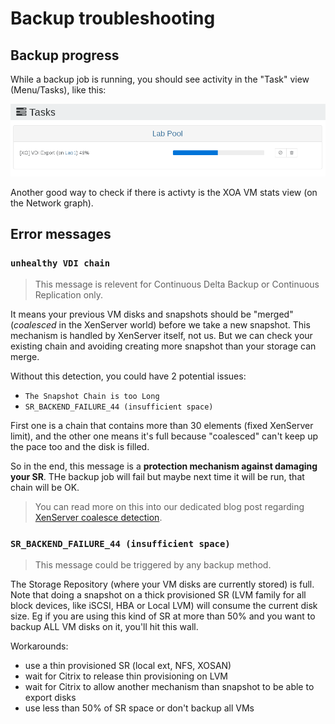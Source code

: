 # Backup troubleshooting

## Backup progress

While a backup job is running, you should see activity in the "Task" view (Menu/Tasks), like this:

![](assets/export_task.png)

Another good way to check if there is activty is the XOA VM stats view (on the Network graph).

## Error messages

### `unhealthy VDI chain`

> This message is relevent for Continuous Delta Backup or Continuous Replication only.

It means your previous VM disks and snapshots should be "merged" (*coalesced* in the XenServer world) before we take a new snapshot. This mechanism is handled by XenServer itself, not us. But we can check your existing chain and avoiding creating more snapshot than your storage can merge.

Without this detection, you could have 2 potential issues:

* `The Snapshot Chain is too Long`
* `SR_BACKEND_FAILURE_44 (insufficient space)`

First one is a chain that contains more than 30 elements (fixed XenServer limit), and the other one means it's full because "coalesced" can't keep up the pace too and the disk is filled.

So in the end, this message is a **protection mechanism against damaging your SR**. THe backup job will fail but maybe next time it will be run, that chain will be OK.

> You can read more on this into our dedicated blog post regarding [XenServer coalesce detection](https://xen-orchestra.com/blog/xenserver-coalesce-detection-in-xen-orchestra/).

### `SR_BACKEND_FAILURE_44 (insufficient space)`

> This message could be triggered by any backup method.

The Storage Repository (where your VM disks are currently stored) is full. Note that doing a snapshot on a thick provisioned SR (LVM family for all block devices, like iSCSI, HBA or Local LVM) will consume the current disk size. Eg if you are using this kind of SR at more than 50% and you want to backup ALL VM disks on it, you'll hit this wall.

Workarounds:

* use a thin provisioned SR (local ext, NFS, XOSAN)
* wait for Citrix to release thin provisioning on LVM
* wait for Citrix to allow another mechanism than snapshot to be able to export disks
* use less than 50% of SR space or don't backup all VMs
